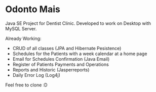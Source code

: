 # Odonto Mais

Java SE Project for Dentist Clinic. Developed to work on Desktop with MySQL Server. 

Already Working:</br>
- CRUD of all classes (JPA and Hibernate Pesistence)</br> 
- Schedules for the Patients with a week calendar at a home page</br>
- Email for Schedules Confirmation (Java Email) </br>
- Register of Patients Payments and Operations   
- Reports and Historic (Jasperreports)
- Daily Error Log (Log4j)
    
Feel free to clone :D 
